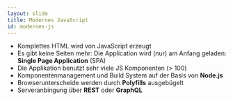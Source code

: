```yaml
---
layout: slide
title: Modernes JavaScript
id: modernes-js
---
```

* Komplettes HTML wird von JavaScript erzeugt
* Es gibt keine Seiten mehr: Die Application wird (nur) am Anfang geladen: <br>
  **Single Page Application** (SPA)
* Die Applikation benutzt sehr viele JS Komponenten (> 100)
* Komponentenmanagement und Build System auf der Basis von **Node.js**
* Browserunterscheide werden durch **Polyfills** ausgebügelt
* Serveranbingung über **REST** oder **GraphQL**
